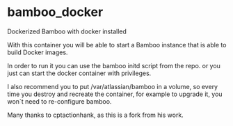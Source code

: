 # bamboo_docker
Dockerized Bamboo with docker installed

With this container you will be able to start a Bamboo instance that is able to build Docker images.

In order to run it you can use the bamboo initd script from the repo. or you just can start the docker container with privileges.

I also recommend you to put /var/atlassian/bamboo in a volume, so every time you destroy and recreate the container, for example to upgrade it, you won´t need to re-configure bamboo.

Many thanks to cptactionhank, as this is a fork from his work.
